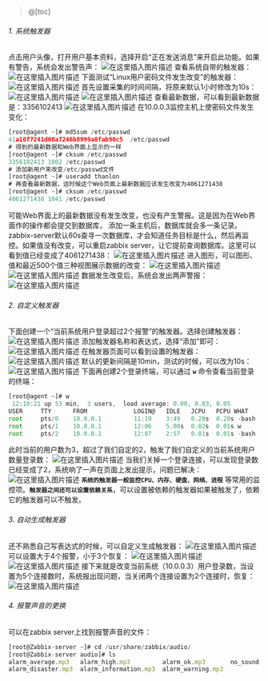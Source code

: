 ﻿>@[toc]
###### 1. 系统触发器
点击用户头像，打开用户基本资料，选择开启“正在发送消息”来开启此功能。如果有警告，系统会发出警告声：
![在这里插入图片描述](https://img-blog.csdnimg.cn/20200520181349127.png?x-oss-process=image/watermark,type_ZmFuZ3poZW5naGVpdGk,shadow_10,text_aHR0cHM6Ly9ibG9nLmNzZG4ubmV0L1RoYW5sb24=,size_16,color_FFFFFF,t_70)
查看系统自带的触发器：
![在这里插入图片描述](https://img-blog.csdnimg.cn/20200520181513475.png?x-oss-process=image/watermark,type_ZmFuZ3poZW5naGVpdGk,shadow_10,text_aHR0cHM6Ly9ibG9nLmNzZG4ubmV0L1RoYW5sb24=,size_16,color_FFFFFF,t_70)
下面测试“Linux用户密码文件发生改变”的触发器：
![在这里插入图片描述](https://img-blog.csdnimg.cn/20200520182630295.png?x-oss-process=image/watermark,type_ZmFuZ3poZW5naGVpdGk,shadow_10,text_aHR0cHM6Ly9ibG9nLmNzZG4ubmV0L1RoYW5sb24=,size_16,color_FFFFFF,t_70)
首先设置采集的时间间隔，将原来默认1小时修改为10s：
![在这里插入图片描述](https://img-blog.csdnimg.cn/20200520183338833.png?x-oss-process=image/watermark,type_ZmFuZ3poZW5naGVpdGk,shadow_10,text_aHR0cHM6Ly9ibG9nLmNzZG4ubmV0L1RoYW5sb24=,size_16,color_FFFFFF,t_70)
![在这里插入图片描述](https://img-blog.csdnimg.cn/20200520183412331.png?x-oss-process=image/watermark,type_ZmFuZ3poZW5naGVpdGk,shadow_10,text_aHR0cHM6Ly9ibG9nLmNzZG4ubmV0L1RoYW5sb24=,size_16,color_FFFFFF,t_70)
查看最新数据，可以看到最新数据是：3356102413
![在这里插入图片描述](https://img-blog.csdnimg.cn/20200520233730226.png?x-oss-process=image/watermark,type_ZmFuZ3poZW5naGVpdGk,shadow_10,text_aHR0cHM6Ly9ibG9nLmNzZG4ubmV0L1RoYW5sb24=,size_16,color_FFFFFF,t_70)
在10.0.0.3监控主机上使密码文件发生变化：
```js
[root@agent ~]# md5sum /etc/passwd
41a16f7241d08a7246b8999a0fab90c5  /etc/passwd
# 得到的最新数据和Web界面上显示的一样
[root@agent ~]# cksum /etc/passwd
3356102413 1002 /etc/passwd
# 添加新用户来改变/etc/passwd文件
[root@agent ~]# useradd thanlon
# 再查看最新数据，这时候这个Web页面上最新数据应该发生改变为4061271438
[root@agent ~]# cksum /etc/passwd
4061271438 1041 /etc/passwd
```
可能Web界面上的最新数据没有发生改变，也没有产生警报。这是因为在Web界面作的操作都会提交到数据库， 添加一条主机后，数据库就会多一条记录。zabbix-server默认60s查寻一次数据库，才会知道任务目标是什么，然后再监控。如果值没有改变，可以重启zabbix server，让它提前查询数据库。这里可以看到值已经变成了4061271438：
![在这里插入图片描述](https://img-blog.csdnimg.cn/20200520234438266.png?x-oss-process=image/watermark,type_ZmFuZ3poZW5naGVpdGk,shadow_10,text_aHR0cHM6Ly9ibG9nLmNzZG4ubmV0L1RoYW5sb24=,size_16,color_FFFFFF,t_70)
进入图形，可以图形、值和最近500个值三种视图展示数据的改变：
![在这里插入图片描述](https://img-blog.csdnimg.cn/20200520234719537.png?x-oss-process=image/watermark,type_ZmFuZ3poZW5naGVpdGk,shadow_10,text_aHR0cHM6Ly9ibG9nLmNzZG4ubmV0L1RoYW5sb24=,size_16,color_FFFFFF,t_70)
![在这里插入图片描述](https://img-blog.csdnimg.cn/20200520234814453.png?x-oss-process=image/watermark,type_ZmFuZ3poZW5naGVpdGk,shadow_10,text_aHR0cHM6Ly9ibG9nLmNzZG4ubmV0L1RoYW5sb24=,size_16,color_FFFFFF,t_70)
数据发生改变后，系统会发出两声警报：
![在这里插入图片描述](https://img-blog.csdnimg.cn/20200520235804837.png?x-oss-process=image/watermark,type_ZmFuZ3poZW5naGVpdGk,shadow_10,text_aHR0cHM6Ly9ibG9nLmNzZG4ubmV0L1RoYW5sb24=,size_16,color_FFFFFF,t_70)
###### 2. 自定义触发器
下面创建一个“当前系统用户登录超过2个报警”的触发器。选择创建触发器：
![在这里插入图片描述](https://img-blog.csdnimg.cn/20200521001332267.png?x-oss-process=image/watermark,type_ZmFuZ3poZW5naGVpdGk,shadow_10,text_aHR0cHM6Ly9ibG9nLmNzZG4ubmV0L1RoYW5sb24=,size_16,color_FFFFFF,t_70)
添加触发器名称和表达式，选择“添加”即可：
![在这里插入图片描述](https://img-blog.csdnimg.cn/20200521001543709.png?x-oss-process=image/watermark,type_ZmFuZ3poZW5naGVpdGk,shadow_10,text_aHR0cHM6Ly9ibG9nLmNzZG4ubmV0L1RoYW5sb24=,size_16,color_FFFFFF,t_70)
在触发器页面可以看到设置的触发器：
![在这里插入图片描述](https://img-blog.csdnimg.cn/20200521001710345.png?x-oss-process=image/watermark,type_ZmFuZ3poZW5naGVpdGk,shadow_10,text_aHR0cHM6Ly9ibG9nLmNzZG4ubmV0L1RoYW5sb24=,size_16,color_FFFFFF,t_70)
默认的更新间隔是10min，测试的时候，可以改为10s：
![在这里插入图片描述](https://img-blog.csdnimg.cn/20200521001826169.png?x-oss-process=image/watermark,type_ZmFuZ3poZW5naGVpdGk,shadow_10,text_aHR0cHM6Ly9ibG9nLmNzZG4ubmV0L1RoYW5sb24=,size_16,color_FFFFFF,t_70)
下面再创建2个登录终端，可以通过 **`w`** 命令查看当前登录的终端：
```js
[root@agent ~]# w
 12:10:21 up 53 min,  3 users,  load average: 0.00, 0.03, 0.05
USER     TTY      FROM             LOGIN@   IDLE   JCPU   PCPU WHAT
root     pts/0    10.0.0.1         11:19    3:49   0.28s  0.28s -bash
root     pts/1    10.0.0.1         12:06    5.00s  0.02s  0.01s w
root     pts/2    10.0.0.1         12:07    2:57   0.01s  0.01s -bash
```
此时当前的用户数为3，超过了我们自定的2，触发了我们自定义的当前系统用户数量登录数：
![在这里插入图片描述](https://img-blog.csdnimg.cn/20200521000843108.png?x-oss-process=image/watermark,type_ZmFuZ3poZW5naGVpdGk,shadow_10,text_aHR0cHM6Ly9ibG9nLmNzZG4ubmV0L1RoYW5sb24=,size_16,color_FFFFFF,t_70)
当我们关掉一个登录连接，可以发现登录数已经变成了2，系统响了一声在页面上发出提示，问题已解决：
![在这里插入图片描述](https://img-blog.csdnimg.cn/20200521001225979.png?x-oss-process=image/watermark,type_ZmFuZ3poZW5naGVpdGk,shadow_10,text_aHR0cHM6Ly9ibG9nLmNzZG4ubmV0L1RoYW5sb24=,size_16,color_FFFFFF,t_70)
**`系统的触发器一般监控CPU、内存、硬盘、网络、进程`** 等常用的监控项。**`触发器之间还可以设置依赖关系`**，可以设置被依赖的触发器如果被触发了，依赖它的触发器可以不触发。
###### 3. 自动生成触发器
还不熟悉自己写表达式的时候，可以自定义生成触发器：
![在这里插入图片描述](https://img-blog.csdnimg.cn/20200521002643776.png?x-oss-process=image/watermark,type_ZmFuZ3poZW5naGVpdGk,shadow_10,text_aHR0cHM6Ly9ibG9nLmNzZG4ubmV0L1RoYW5sb24=,size_16,color_FFFFFF,t_70)
可以设置大于4个报警，小于3个恢复：
![在这里插入图片描述](https://img-blog.csdnimg.cn/20200521002908716.png?x-oss-process=image/watermark,type_ZmFuZ3poZW5naGVpdGk,shadow_10,text_aHR0cHM6Ly9ibG9nLmNzZG4ubmV0L1RoYW5sb24=,size_16,color_FFFFFF,t_70)
![在这里插入图片描述](https://img-blog.csdnimg.cn/20200521003115524.png?x-oss-process=image/watermark,type_ZmFuZ3poZW5naGVpdGk,shadow_10,text_aHR0cHM6Ly9ibG9nLmNzZG4ubmV0L1RoYW5sb24=,size_16,color_FFFFFF,t_70)
接下来就是改变当前系统（10.0.0.3）用户登录数，当设置为5个连接数时，系统报出现问题，当关闭两个连接设置为2个连接时，恢复：
![在这里插入图片描述](https://img-blog.csdnimg.cn/20200521004521713.png?x-oss-process=image/watermark,type_ZmFuZ3poZW5naGVpdGk,shadow_10,text_aHR0cHM6Ly9ibG9nLmNzZG4ubmV0L1RoYW5sb24=,size_16,color_FFFFFF,t_70)
###### 4. 报警声音的更换
可以在zabbix server上找到报警声音的文件：
```js
[root@Zabbix-server ~]# cd /usr/share/zabbix/audio/
[root@Zabbix-server audio]# ls
alarm_average.mp3   alarm_high.mp3         alarm_ok.mp3       no_sound.mp3
alarm_disaster.mp3  alarm_information.mp3  alarm_warning.mp3
```
